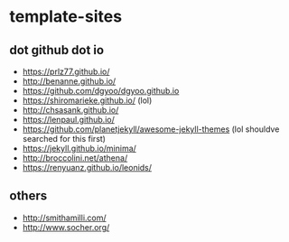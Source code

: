 # template-sites

## dot github dot io
- https://prlz77.github.io/
- http://benanne.github.io/
- https://github.com/dgyoo/dgyoo.github.io
- https://shiromarieke.github.io/ (lol)
- http://chsasank.github.io/
- https://lenpaul.github.io/
- https://github.com/planetjekyll/awesome-jekyll-themes (lol shouldve searched for this first)
- https://jekyll.github.io/minima/
- http://broccolini.net/athena/
- https://renyuanz.github.io/leonids/

## others
- http://smithamilli.com/
- http://www.socher.org/
